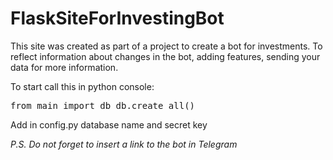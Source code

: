 # FlaskSiteForInvestingBot
This site was created as part of a project to create a bot for investments. To reflect information about changes in the bot, adding features, sending your data for more information.

<div>
    To start call this in python console:
</div>
<div class="highlight highlight-source-shell notranslate position-relative overflow-auto" dir="auto">
    <pre>from main import db db.create_all()</pre>
</div>

<div>
    <p>Add in config.py database name and secret key</p>
    <em>P.S. Do not forget to insert a link to the bot in Telegram</em>
</div>
